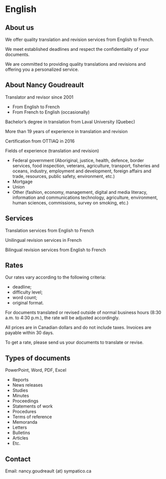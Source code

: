 # English

## About us
We offer quality translation and revision services from English to French.

We meet established deadlines and respect the confidentiality of your documents.

We are committed to providing quality translations and revisions and offering you a personalized service.

## About Nancy Goudreault
Translator and revisor since 2001
* From English to French
* From French to English (occasionally)

Bachelor’s degree in translation from Laval University (Quebec)

More than 19 years of experience in translation and revision

Certification from OTTIAQ in 2016

Fields of experience (translation and revision)
* Federal government (Aboriginal, justice, health, defence, border services, food inspection, veterans, agriculture, transport, fisheries and oceans, industry, employment and development, foreign affairs and trade, resources, public safety, environment, etc.)
* Mortgage
* Union
* Other (fashion, economy, management, digital and media literacy, information and communications technology, agriculture, environment, human sciences, commissions, survey on smoking, etc.)

## Services
Translation services from English to French

Unilingual revision services in French

Bilingual revision services from English to French


## Rates

Our rates vary according to the following criteria:
* deadline;
* difficulty level;
* word count;
* original format.

For documents translated or revised outside of normal business hours (8:30 a.m. to 4:30 p.m.), the rate will be adjusted accordingly.

All prices are in Canadian dollars and do not include taxes. Invoices are payable within 30 days.

To get a rate, please send us your documents to translate or revise.


## Types of documents 
PowerPoint, Word, PDF, Excel
* Reports
* News releases
* Studies
* Minutes
* Proceedings
* Statements of work
* Procedures
* Terms of reference
* Memoranda
* Letters
* Bulletins
* Articles
* Etc.

## Contact

Email: nancy.goudreault (at) sympatico.ca

